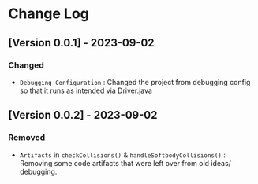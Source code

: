 # Change Log

## [Version 0.0.1] - 2023-09-02

### Changed

- `Debugging Configuration` : Changed the project from debugging config so that it runs as intended via Driver.java

## [Version 0.0.2] - 2023-09-02

### Removed

- `Artifacts` in `checkCollisions()` & `handleSoftbodyCollisions()` : Removing some code artifacts that were left over from old ideas/ debugging.
